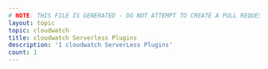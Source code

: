 ```yaml
---
# NOTE: THIS FILE IS GENERATED - DO NOT ATTEMPT TO CREATE A PULL REQUEST TO UPDATE THE DATA. 
layout: topic
topic: cloudwatch
title: cloudwatch Serverless Plugins
description: '1 cloudwatch ServerLess Plugins'
count: 1
---
```

